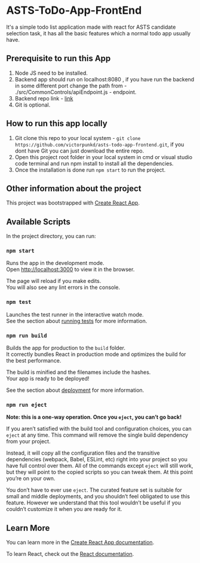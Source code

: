 # ASTS-ToDo-App-FrontEnd

It's a simple todo list application made with react for ASTS candidate selection task, it has all the basic features which a normal todo app usually have.

## Prerequisite to run this App

1. Node JS need to be installed.
2. Backend app should run on localhost:8080 , if you have run the backend in some different port change the path from - ./src/CommonControls/apiEndpoint.js - endpoint.
3. Backend repo link - [link](https://github.com/victorpunkd/asts-todo-app-backend)
4. Git is optional.

## How to run this app locally

1. Git clone this repo to your local system - `git clone https://github.com/victorpunkd/asts-todo-app-frontend.git`, if you dont have Git you can just download the entire repo.
2. Open this project root folder in your local system in cmd or visual studio code terminal and run npm install to install all the dependencies.
3. Once the installation is done run `npm start` to run the project.

## Other information about the project

This project was bootstrapped with [Create React App](https://github.com/facebook/create-react-app).

## Available Scripts

In the project directory, you can run:

### `npm start`

Runs the app in the development mode.\
Open [http://localhost:3000](http://localhost:3000) to view it in the browser.

The page will reload if you make edits.\
You will also see any lint errors in the console.

### `npm test`

Launches the test runner in the interactive watch mode.\
See the section about [running tests](https://facebook.github.io/create-react-app/docs/running-tests) for more information.

### `npm run build`

Builds the app for production to the `build` folder.\
It correctly bundles React in production mode and optimizes the build for the best performance.

The build is minified and the filenames include the hashes.\
Your app is ready to be deployed!

See the section about [deployment](https://facebook.github.io/create-react-app/docs/deployment) for more information.

### `npm run eject`

**Note: this is a one-way operation. Once you `eject`, you can’t go back!**

If you aren’t satisfied with the build tool and configuration choices, you can `eject` at any time. This command will remove the single build dependency from your project.

Instead, it will copy all the configuration files and the transitive dependencies (webpack, Babel, ESLint, etc) right into your project so you have full control over them. All of the commands except `eject` will still work, but they will point to the copied scripts so you can tweak them. At this point you’re on your own.

You don’t have to ever use `eject`. The curated feature set is suitable for small and middle deployments, and you shouldn’t feel obligated to use this feature. However we understand that this tool wouldn’t be useful if you couldn’t customize it when you are ready for it.

## Learn More

You can learn more in the [Create React App documentation](https://facebook.github.io/create-react-app/docs/getting-started).

To learn React, check out the [React documentation](https://reactjs.org/).
